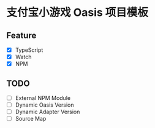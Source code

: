 # 支付宝小游戏 Oasis 项目模板

## Feature

- [x] TypeScript
- [X] Watch
- [x] NPM 

## TODO
- [ ] External NPM Module
- [ ] Dynamic Oasis Version
- [ ] Dynamic Adapter Version
- [ ] Source Map
